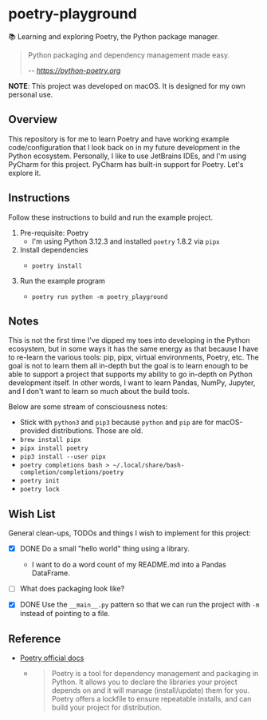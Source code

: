 # poetry-playground

📚 Learning and exploring Poetry, the Python package manager.

> Python packaging and dependency management made easy.
> 
> -- <cite>https://python-poetry.org</cite>

**NOTE**: This project was developed on macOS. It is designed for my own personal use.


## Overview

This repository is for me to learn Poetry and have working example code/configuration that I look back on in my future
development in the Python ecosystem. Personally, I like to use JetBrains IDEs, and I'm using PyCharm for this project.
PyCharm has built-in support for Poetry. Let's explore it.


## Instructions

Follow these instructions to build and run the example project.

1. Pre-requisite: Poetry
   * I'm using Python 3.12.3 and installed `poetry` 1.8.2 via `pipx`
2. Install dependencies
   * ```shell
     poetry install
     ```
3. Run the example program
   * ```shell
     poetry run python -m poetry_playground
     ```


## Notes

This is not the first time I've dipped my toes into developing in the Python ecosystem, but in some ways it has the
same energy as that because I have to re-learn the various tools: pip, pipx, virtual environments, Poetry, etc. The goal
is not to learn them all in-depth but the goal is to learn enough to be able to support a project that supports my
ability to go in-depth on Python development itself. In other words, I want to learn Pandas, NumPy, Jupyter, and I don't
want to learn so much about the build tools.

Below are some stream of consciousness notes:

* Stick with `python3` and `pip3` because `python` and `pip` are for macOS-provided distributions. Those are old.
* `brew install pipx`
* `pipx install poetry`
* `pip3 install --user pipx`
* `poetry completions bash > ~/.local/share/bash-completion/completions/poetry`
* `poetry init`
* `poetry lock`


## Wish List

General clean-ups, TODOs and things I wish to implement for this project:

* [x] DONE Do a small "hello world" thing using a library.
   * I want to do a word count of my README.md into a Pandas DataFrame.
* [ ] What does packaging look like?
* [x] DONE Use the `__main__.py` pattern so that we can run the project with `-m` instead of pointing to a file.


## Reference

* [Poetry official docs](https://python-poetry.org/docs/)
  * > Poetry is a tool for dependency management and packaging in Python. It allows you to declare the libraries your
    > project depends on and it will manage (install/update) them for you. Poetry offers a lockfile to ensure repeatable
    > installs, and can build your project for distribution.  
